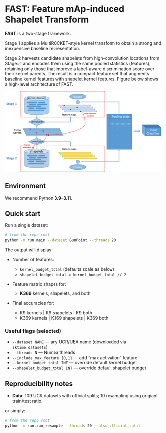 

# FAST: Feature mAp-induced Shapelet Transform

**FAST** is a two-stage framework. 

Stage 1 applies a MultiROCKET-style kernel transform to obtain a strong and inexpensive baseline representation. 

Stage 2 harvests candidate shapelets from high-convolution locations from Stage~1 and encodes them using the same pooled statistics (features), retaining only those that improve a label-aware discrimination score over their kernel parents. The result is a compact feature set that augments baseline kernel features with shapelet kernel features. Figure below shows a high-level architecture of FAST.


![FAST overview](results/plots/fast_architecture.png)


## Environment

We recommend Python **3.9–3.11**. 


## Quick start

Run a single dataset:

```bash
# from the repo root
python -m run.main --dataset GunPoint --threads 20
```

The output will display:

* Number of features:

  * `kernel_budget_total` (defaults scale as below)
  * `shapelet_budget_total = kernel_budget_total // 2`
* Feature matrix shapes for:

  * **K369** kernels, shapelets, and both
* Final accuracies for:

  * K9 kernels | K9 shapelets | K9 both
  * K369 kernels | K369 shapelets | K369 both

### Useful flags (selected)

* `--dataset NAME` — any UCR/UEA name (downloaded via `sktime.datasets`)
* `--threads N` — Numba threads
* `--include_max_feature {0,1}` — add “max activation” feature
* `--kernel_budget_total INT` — override default kernel budget
* `--shapelet_budget_total INT` — override default shapelet budget




## Reproducibility notes

* **Data**: 109 UCR datasets with official splits; 10 resampling using origianl train/test ratio.

or simply:
```bash
# from the repo root
python -m run.run_resample --threads 20 --also_official_split
```



